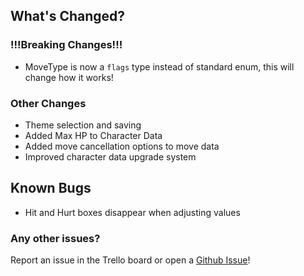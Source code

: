 ## What's Changed?

### !!!Breaking Changes!!!

* MoveType is now a ```flags``` type instead of standard enum, this will change how it works!

### Other Changes

* Theme selection and saving
* Added Max HP to Character Data
* Added move cancellation options to move data
* Improved character data upgrade system

## Known Bugs

* Hit and Hurt boxes disappear when adjusting values

### Any other issues?

Report an issue in the Trello board or open a [Github Issue](https://github.com/KnockoutArcade/Character-Data-Editor/issues/new)!